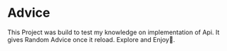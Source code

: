 # Advice
This Project was build to test my knowledge on implementation of Api.
It gives Random Advice once it reload.
Explore and Enjoy🤝.
